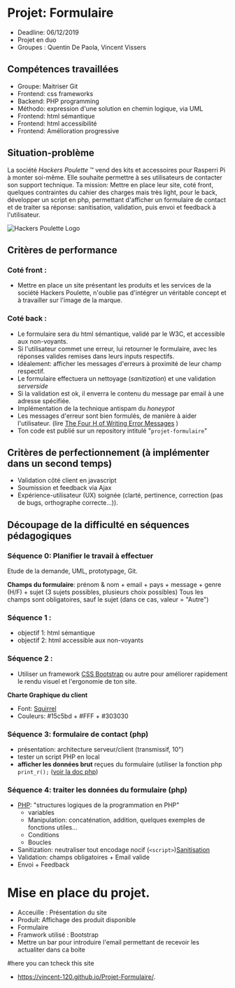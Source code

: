 # Projet: Formulaire

- Deadline: 06/12/2019
- Projet en duo
- Groupes : Quentin De Paola, Vincent Vissers

## Compétences travaillées

- Groupe: Maitriser Git
- Frontend: css frameworks
- Backend: PHP programming
- Méthodo: expression d'une solution en chemin logique, via UML
- Frontend: html sémantique
- Frontend: html accessibilité
- Frontend: Amélioration progressive

## Situation-problème

La société *Hackers Poulette* ™ vend des kits et accessoires pour Rasperri Pi à monter soi-même. Elle souhaite permettre à ses utilisateurs de contacter son support technique.
Ta mission: Mettre en place leur site, coté front, quelques contraintes du cahier des charges mais très light, pour le back, développer un script en php, permettant d'afficher un formulaire de contact et de traiter sa réponse: sanitisation, validation, puis envoi et feedback à l'utilisateur.

![Hackers Poulette Logo](./hackers-poulette-logo.png "Logo Hackers Poulette (via Hipster Logo Generator")

## Critères de performance

### Coté front :

- Mettre en place un site présentant les produits et les services de la société Hackers Poulette, n'oublie pas d'intégrer un véritable concept et à travailler sur l'image de la marque.

### Coté back :

- Le formulaire sera du html sémantique, validé par le W3C, et accessible aux non-voyants.
- Si l'utilisateur commet une erreur, lui retourner le formulaire, avec les réponses valides remises dans leurs inputs respectifs.
- Idéalement: afficher les messages d'erreurs à proximité de leur champ respectif.
- Le formulaire effectuera un nettoyage (*sanitization*) et une validation *serverside*
- Si la validation est ok, il enverra le contenu du message par email à une adresse spécifiée.
- Implémentation de la technique antispam du *honeypot*
- Les messages d'erreur sont bien formulés, de manière à aider l'utilisateur. (lire [The Four H of Writing Error Messages](http://uxmas.com/2012/the-4-hs-of-writing-error-messages) )
- Ton code est publié sur un repository intitulé "`projet-formulaire`"

## Critères de perfectionnement (à implémenter dans un second temps)

- Validation côté client en javascript
- Soumission et feedback via Ajax
- Expérience-utilisateur (UX) soignée (clarté, pertinence, correction (pas de bugs, orthographe correcte...)).

## Découpage de la difficulté en séquences pédagogiques

### Séquence 0: Planifier le travail à effectuer

Etude de la demande, UML, prototypage, Git.

**Champs du formulaire**: prénom & nom + email + pays + message + genre (H/F) + sujet (3 sujets possibles, plusieurs choix possibles)
Tous les champs sont obligatoires, sauf le sujet (dans ce cas, valeur = "Autre")

### Séquence 1 :

- objectif 1: html sémantique
- objectif 2: html accessible aux non-voyants

### Séquence 2 :

- Utiliser un framework [CSS Bootstrap](http://getbootstrap.com/) ou autre pour améliorer rapidement le rendu visuel et l'ergonomie de ton site.

**Charte Graphique du client**

- Font: [Squirrel](https://www.fontsquirrel.com/fonts/bellota)
- Couleurs: #15c5bd + #FFF + #303030

### Séquence 3: formulaire de contact (php)

- présentation: architecture serveur/client (transmissif, 10")
- tester un script PHP en local
- **afficher les données brut** reçues du formulaire (utiliser la fonction php `print_r();` ([voir la doc php](http://php.net/manual/en/function.print-r.php))

### Séquence 4: traiter les données du formulaire (php)

- [PHP](../../Parcours/03-Montagne/12-PHP): "structures logiques de la programmation en PHP"
	- variables
	- Manipulation: concaténation, addition, quelques exemples de fonctions utiles...
	- Conditions
	- Boucles
- Sanitization: neutraliser tout encodage nocif (`<script>`)[Sanitisation](../../Advice/0.9.Sanitize/sanitisationPHP.md)
- Validation: champs obligatoires + Email valide
- Envoi + Feedback
# Mise en place du projet.
- Acceuille : Présentation du site
- Produit: Affichage des produit disponible
- Formulaire
- Framwork utilisé : Bootstrap
- Mettre un bar pour introduire l'email permettant de recevoir les actualiter dans ca boite

#here you can tcheck this site
-  https://vincent-120.github.io/Projet-Formulaire/. 
